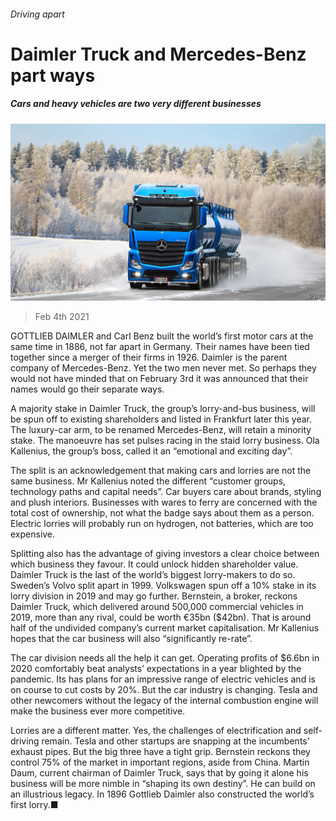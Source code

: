 ###### Driving apart

# Daimler Truck and Mercedes-Benz part ways 

##### Cars and heavy vehicles are two very different businesses 

![image](images/20210206_WBP006_0.jpg) 

> Feb 4th 2021 


GOTTLIEB DAIMLER and Carl Benz built the world’s first motor cars at the same time in 1886, not far apart in Germany. Their names have been tied together since a merger of their firms in 1926. Daimler is the parent company of Mercedes-Benz. Yet the two men never met. So perhaps they would not have minded that on February 3rd it was announced that their names would go their separate ways.


A majority stake in Daimler Truck, the group’s lorry-and-bus business, will be spun off to existing shareholders and listed in Frankfurt later this year. The luxury-car arm, to be renamed Mercedes-Benz, will retain a minority stake. The manoeuvre has set pulses racing in the staid lorry business. Ola Kallenius, the group’s boss, called it an “emotional and exciting day”.



The split is an acknowledgement that making cars and lorries are not the same business. Mr Kallenius noted the different “customer groups, technology paths and capital needs”. Car buyers care about brands, styling and plush interiors. Businesses with wares to ferry are concerned with the total cost of ownership, not what the badge says about them as a person. Electric lorries will probably run on hydrogen, not batteries, which are too expensive.


Splitting also has the advantage of giving investors a clear choice between which business they favour. It could unlock hidden shareholder value. Daimler Truck is the last of the world’s biggest lorry-makers to do so. Sweden’s Volvo split apart in 1999. Volkswagen spun off a 10% stake in its lorry division in 2019 and may go further. Bernstein, a broker, reckons Daimler Truck, which delivered around 500,000 commercial vehicles in 2019, more than any rival, could be worth €35bn ($42bn). That is around half of the undivided company’s current market capitalisation. Mr Kallenius hopes that the car business will also “significantly re-rate”.


The car division needs all the help it can get. Operating profits of $6.6bn in 2020 comfortably beat analysts’ expectations in a year blighted by the pandemic. Its has plans for an impressive range of electric vehicles and is on course to cut costs by 20%. But the car industry is changing. Tesla and other newcomers without the legacy of the internal combustion engine will make the business ever more competitive.


Lorries are a different matter. Yes, the challenges of electrification and self-driving remain. Tesla and other startups are snapping at the incumbents’ exhaust pipes. But the big three have a tight grip. Bernstein reckons they control 75% of the market in important regions, aside from China. Martin Daum, current chairman of Daimler Truck, says that by going it alone his business will be more nimble in “shaping its own destiny”. He can build on an illustrious legacy. In 1896 Gottlieb Daimler also constructed the world’s first lorry.■

